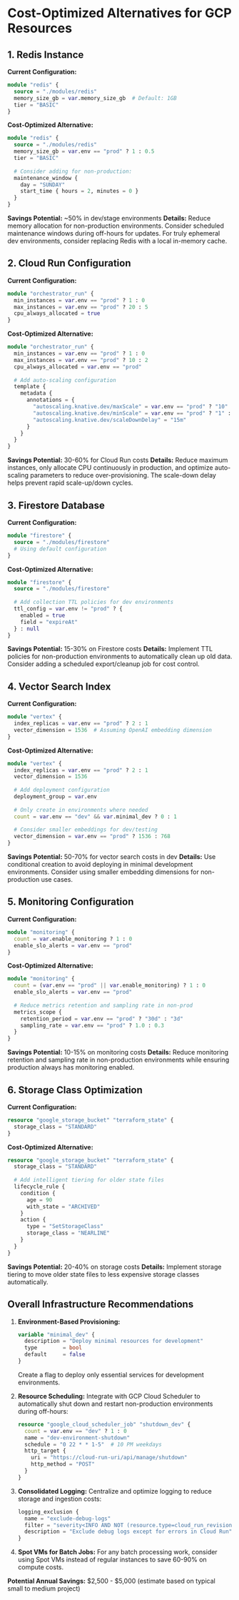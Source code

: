 # Cost-Optimized Alternatives for GCP Resources

## 1. Redis Instance
**Current Configuration:**
```terraform
module "redis" {
  source = "./modules/redis"
  memory_size_gb = var.memory_size_gb  # Default: 1GB
  tier = "BASIC"
}
```

**Cost-Optimized Alternative:**
```terraform
module "redis" {
  source = "./modules/redis"
  memory_size_gb = var.env == "prod" ? 1 : 0.5
  tier = "BASIC"
  
  # Consider adding for non-production:
  maintenance_window {
    day = "SUNDAY"
    start_time { hours = 2, minutes = 0 }
  }
}
```

**Savings Potential:** ~50% in dev/stage environments
**Details:** Reduce memory allocation for non-production environments. Consider scheduled maintenance windows during off-hours for updates. For truly ephemeral dev environments, consider replacing Redis with a local in-memory cache.

## 2. Cloud Run Configuration
**Current Configuration:**
```terraform
module "orchestrator_run" {
  min_instances = var.env == "prod" ? 1 : 0
  max_instances = var.env == "prod" ? 20 : 5
  cpu_always_allocated = true
}
```

**Cost-Optimized Alternative:**
```terraform
module "orchestrator_run" {
  min_instances = var.env == "prod" ? 1 : 0
  max_instances = var.env == "prod" ? 10 : 2
  cpu_always_allocated = var.env == "prod"
  
  # Add auto-scaling configuration
  template {
    metadata {
      annotations = {
        "autoscaling.knative.dev/maxScale" = var.env == "prod" ? "10" : "2"
        "autoscaling.knative.dev/minScale" = var.env == "prod" ? "1" : "0"
        "autoscaling.knative.dev/scaleDownDelay" = "15m"
      }
    }
  }
}
```

**Savings Potential:** 30-60% for Cloud Run costs
**Details:** Reduce maximum instances, only allocate CPU continuously in production, and optimize auto-scaling parameters to reduce over-provisioning. The scale-down delay helps prevent rapid scale-up/down cycles.

## 3. Firestore Database
**Current Configuration:**
```terraform
module "firestore" {
  source = "./modules/firestore"
  # Using default configuration
}
```

**Cost-Optimized Alternative:**
```terraform
module "firestore" {
  source = "./modules/firestore"
  
  # Add collection TTL policies for dev environments
  ttl_config = var.env != "prod" ? {
    enabled = true
    field = "expireAt"
  } : null
}
```

**Savings Potential:** 15-30% on Firestore costs
**Details:** Implement TTL policies for non-production environments to automatically clean up old data. Consider adding a scheduled export/cleanup job for cost control.

## 4. Vector Search Index
**Current Configuration:**
```terraform
module "vertex" {
  index_replicas = var.env == "prod" ? 2 : 1
  vector_dimension = 1536  # Assuming OpenAI embedding dimension
}
```

**Cost-Optimized Alternative:**
```terraform
module "vertex" {
  index_replicas = var.env == "prod" ? 2 : 1
  vector_dimension = 1536
  
  # Add deployment configuration
  deployment_group = var.env
  
  # Only create in environments where needed
  count = var.env == "dev" && var.minimal_dev ? 0 : 1
  
  # Consider smaller embeddings for dev/testing
  vector_dimension = var.env == "prod" ? 1536 : 768
}
```

**Savings Potential:** 50-70% for vector search costs in dev
**Details:** Use conditional creation to avoid deploying in minimal development environments. Consider using smaller embedding dimensions for non-production use cases.

## 5. Monitoring Configuration
**Current Configuration:**
```terraform
module "monitoring" {
  count = var.enable_monitoring ? 1 : 0
  enable_slo_alerts = var.env == "prod"
}
```

**Cost-Optimized Alternative:**
```terraform
module "monitoring" {
  count = (var.env == "prod" || var.enable_monitoring) ? 1 : 0
  enable_slo_alerts = var.env == "prod"
  
  # Reduce metrics retention and sampling rate in non-prod
  metrics_scope {
    retention_period = var.env == "prod" ? "30d" : "3d"
    sampling_rate = var.env == "prod" ? 1.0 : 0.3
  }
}
```

**Savings Potential:** 10-15% on monitoring costs
**Details:** Reduce monitoring retention and sampling rate in non-production environments while ensuring production always has monitoring enabled.

## 6. Storage Class Optimization
**Current Configuration:**
```terraform
resource "google_storage_bucket" "terraform_state" {
  storage_class = "STANDARD"
}
```

**Cost-Optimized Alternative:**
```terraform
resource "google_storage_bucket" "terraform_state" {
  storage_class = "STANDARD"
  
  # Add intelligent tiering for older state files
  lifecycle_rule {
    condition {
      age = 90
      with_state = "ARCHIVED"
    }
    action {
      type = "SetStorageClass"
      storage_class = "NEARLINE"
    }
  }
}
```

**Savings Potential:** 20-40% on storage costs
**Details:** Implement storage tiering to move older state files to less expensive storage classes automatically.

## Overall Infrastructure Recommendations

1. **Environment-Based Provisioning:**
   ```terraform
   variable "minimal_dev" {
     description = "Deploy minimal resources for development"
     type        = bool
     default     = false
   }
   ```
   Create a flag to deploy only essential services for development environments.

2. **Resource Scheduling:**
   Integrate with GCP Cloud Scheduler to automatically shut down and restart non-production environments during off-hours:
   ```terraform
   resource "google_cloud_scheduler_job" "shutdown_dev" {
     count = var.env == "dev" ? 1 : 0
     name = "dev-environment-shutdown"
     schedule = "0 22 * * 1-5"  # 10 PM weekdays
     http_target {
       uri = "https://cloud-run-uri/api/manage/shutdown"
       http_method = "POST"
     }
   }
   ```

3. **Consolidated Logging:**
   Centralize and optimize logging to reduce storage and ingestion costs:
   ```terraform
   logging_exclusion {
     name = "exclude-debug-logs"
     filter = "severity<INFO AND NOT (resource.type=cloud_run_revision AND severity=ERROR)"
     description = "Exclude debug logs except for errors in Cloud Run"
   }
   ```

4. **Spot VMs for Batch Jobs:**
   For any batch processing work, consider using Spot VMs instead of regular instances to save 60-90% on compute costs.

**Potential Annual Savings:** $2,500 - $5,000 (estimate based on typical small to medium project)
